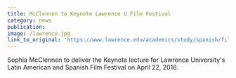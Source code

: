```yaml
---
title: McClennen to Keynote Lawrence U Film Festival
category: news
publication:
image: /lawrence.jpg
link_to_original: 'https://www.lawrence.edu/academics/study/spanish/film_festival'
---
```



Sophia McClennen to deliver the Keynote lecture for Lawrence University's Latin American and Spanish Film Festival on April 22, 2016.